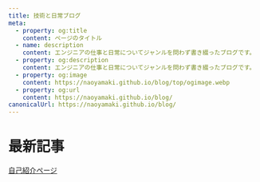 ```yaml
---
title: 技術と日常ブログ
meta:
  - property: og:title
    content: ページのタイトル
  - name: description
    content: エンジニアの仕事と日常についてジャンルを問わず書き綴ったブログです。
  - property: og:description
    content: エンジニアの仕事と日常についてジャンルを問わず書き綴ったブログです。
  - property: og:image
    content: https://naoyamaki.github.io/blog/top/ogimage.webp
  - property: og:url
    content: https://naoyamaki.github.io/blog/
canonicalUrl: https://naoyamaki.github.io/blog/
---
```


# 最新記事

<LatestPosts/>

[自己紹介ページ](./about/)